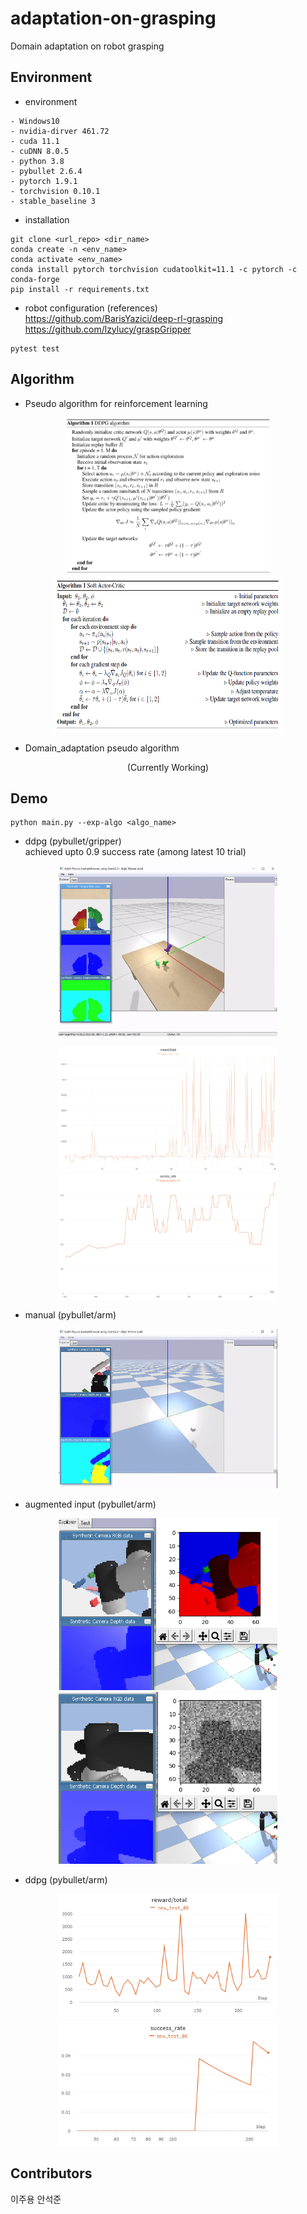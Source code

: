 # adaptation-on-grasping
Domain adaptation on robot grasping 


## Environment
- environment
```
- Windows10
- nvidia-dirver 461.72
- cuda 11.1
- cuDNN 8.0.5
- python 3.8
- pybullet 2.6.4
- pytorch 1.9.1
- torchvision 0.10.1
- stable_baseline 3
```
- installation 
```
git clone <url_repo> <dir_name>
conda create -n <env_name> 
conda activate <env_name> 
conda install pytorch torchvision cudatoolkit=11.1 -c pytorch -c conda-forge
pip install -r requirements.txt
```

- robot configuration (references)       
https://github.com/BarisYazici/deep-rl-grasping     
https://github.com/lzylucy/graspGripper

```
pytest test
```

## Algorithm
- Pseudo algorithm for reinforcement learning
<p align="center">
<img src="demo/ddpg_pseudo.png" width="330px" height="250px">
<img src="demo/sac_pseudo.png" width="370px" height="250px">
</p>

- Domain_adaptation pseudo algorithm
<p align="center">
(Currently Working)
</p>

## Demo 
```
python main.py --exp-algo <algo_name>
```
- ddpg (pybullet/gripper)    
  achieved upto 0.9 success rate (among latest 10 trial)
<p align="center">
<img src="demo/ddpg_gripper.gif" width="350px">
</p>  
<p align="center">
<img src="demo/ddpg_gripper_reward.png" width="350px" height="200px">
<img src="demo/ddpg_gripper_success.png" width="350px" height="200px">
</p>  

- manual (pybullet/arm)    
<p align="center">
<img src="demo/manual_arm.gif" width="350px">
</p>  

- augmented input (pybullet/arm)    
<p align="center">
<img src="demo/aug_hue.png" width="350px" height="275px">
<img src="demo/aug_noise.png" width="350px" height="275px">

- ddpg (pybullet/arm)    
<p align="center">
<img src="demo/ddpg_arm_reward.png" width="350px" height="200px">
<img src="demo/ddpg_arm_success.png" width="350px" height="200px">
</p>

## Contributors
이주용 안석준